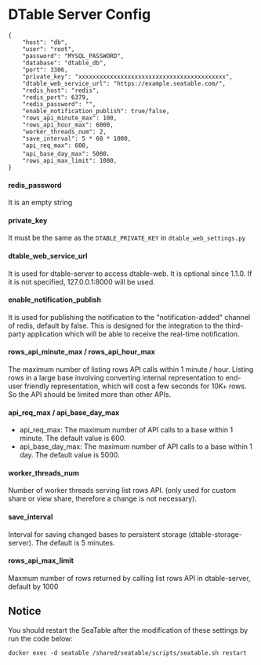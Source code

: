 # DTable Server Config

```
{
    "host": "db",
    "user": "root",
    "password": "MYSQL_PASSWORD",
    "database": "dtable_db",
    "port": 3306,
    "private_key": "xxxxxxxxxxxxxxxxxxxxxxxxxxxxxxxxxxxxxxxxxx",
    "dtable_web_service_url": "https://example.seatable.com/",
    "redis_host": "redis",
    "redis_port": 6379,
    "redis_password": "",
    "enable_notification_publish": true/false,
    "rows_api_minute_max": 100,
    "rows_api_hour_max": 6000,
    "worker_threads_num": 2,
    "save_interval": 5 * 60 * 1000,
    "api_req_max": 600,
    "api_base_day_max": 5000，
    "rows_api_max_limit": 1000,
}

```

#### redis_password

It is an empty string

#### private_key

It must be the same as the `DTABLE_PRIVATE_KEY` in `dtable_web_settings.py`

#### dtable_web_service_url

It is used for dtable-server to access dtable-web. It is optional since 1.1.0. If it is not specified, 127.0.0.1:8000 will be used.

#### enable_notification_publish

It is used for publishing the notification to the "notification-added" channel of redis, default by false. This is designed for the integration to the third-party application which will be able to receive the real-time notification.

#### rows_api_minute_max / rows_api_hour_max

The maximum number of listing rows API calls within 1 minute / hour. Listing rows in a large base involving converting internal representation to end-user friendly representation, which will cost a few seconds for 10K+ rows. So the API should be limited more than other APIs.

#### api_req_max / api_base_day_max

- api_req_max: The maximum number of API calls to a base within 1 minute. The default value is 600.
- api_base_day_max: The maximum number of API calls to a base within 1 day. The default value is 5000.

#### worker_threads_num

Number of worker threads serving list rows API. (only used for custom share or view share, therefore a change is not necessary).

#### save_interval

Interval for saving changed bases to persistent storage (dtable-storage-server). The default is 5 minutes.

#### rows_api_max_limit

Maxmum number of rows returned by calling list rows API in dtable-server, default by 1000

## Notice

You should restart the SeaTable after the modification of these settings by run the code below:

```
docker exec -d seatable /shared/seatable/scripts/seatable.sh restart
```
